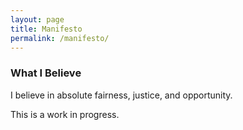 ```yaml
---
layout: page
title: Manifesto
permalink: /manifesto/
---
```


### What I Believe

I believe in absolute fairness, justice, and opportunity.

This is a work in progress.
